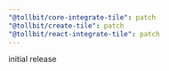 ```yaml
---
"@tollbit/core-integrate-tile": patch
"@tollbit/create-tile": patch
"@tollbit/react-integrate-tile": patch
---
```


initial release
